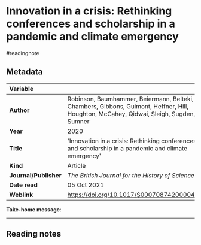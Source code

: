 # Innovation in a crisis: Rethinking conferences and scholarship in a pandemic and climate emergency
#readingnote 


## Metadata

|   Variable     |  |
|:--------------|:-----------|
| **Author**			| Robinson, Baumhammer, Beiermann, Belteki, Chambers, Gibbons, Guimont, Heffner, Hill, Houghton, McCahey, Qidwai, Sleigh, Sugden, Sumner     | 
| **Year**				| 	2020		 | 
| **Title**				| 	'Innovation in a crisis: Rethinking conferences and scholarship in a pandemic and climate emergency'		 | 
| **Kind**				| Article | 
| **Journal/Publisher**				| 	*The British Journal for the History of Science*		 | 
| **Date read**				| 	05 Oct 2021	 | 
| **Weblink**				| 	https://doi.org/10.1017/S0007087420000497		 | 

**Take-home message**:

---

## Reading notes

